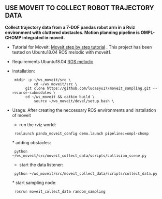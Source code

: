 USE MOVEIT TO COLLECT ROBOT TRAJECTORY DATA
--------------------------------------------

**Collect trajectory data from a 7-DOF pandas robot arm in a Rviz environment with cluttered obstacles. Motion planning pipeline is OMPL-CHOMP integrated in moveit.**

 * Tutorial for Moveit: 
[Moveit step by step tutorial](https://ros-planning.github.io/moveit_tutorials/doc/getting_started/getting_started.html)
 . This project has been tested on Ubuntu18.04 ROS melodic with moveit1.
 * Requirements
Ubuntu18.04
[ROS melodic](http://wiki.ros.org/melodic/Installation/Ubuntu)
	
 * Installation:
   <p><code> mkdir -p ~/ws_moveit/src \
             cd ~/ws_moveit/src \
	     git clone https://github.com/lucasyu17/moveit_sampling.git --recurse-submodules \
	     cd ~/ws_moveit && catkin build \
             source ~/ws_moveit/devel/setup.bash \
   </p></code> 

 * Usage: After creating the neccessary ROS environments and installation of moveit
   * run the rviz world: 
 	<p><code> roslaunch panda_moveit_config demo.launch pipeline:=ompl-chomp </code></p>
   * adding obstacles:
	<p><code> python ~/ws_moveit/src/moveit_collect_data/scripts/collision_scene.py </code></p>

   * start the data listener:
	<p><code> python ~/ws_moveit/src/moveit_collect_data/scripts/collect_data.py </code></p>
   * start sampling node:
	<p><code> rosrun moveit_collect_data random_sampling </code></p>

